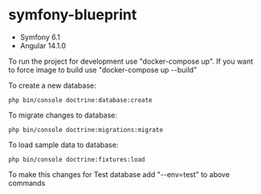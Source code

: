# symfony-blueprint
* Symfony 6.1
* Angular 14.1.0

To run the project for development use "docker-compose up". If you want to force image to build use "docker-compose up --build"

To create a new database:
```
php bin/console doctrine:database:create
```
 To migrate changes to database:
```
php bin/console doctrine:migrations:migrate
```
 To load sample data to database:
```
php bin/console doctrine:fixtures:load
```
 To make this changes for Test database add "--env=test" to above commands
